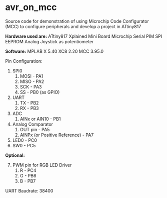 # avr_on_mcc
Source code for demonstration of using Microchip Code Configurator (MCC) to configure peripherals and develop a project in ATtiny817

**Hardware used are:**
ATtiny817 Xplained Mini Board
Microchip Serial PIM SPI EEPROM
Analog Joystick as potentiometer

**Software:**
MPLAB X 5.40
XC8 2.20
MCC 3.95.0



Pin Configuration:

1. SPI0
   1. MOSI - PA1
   2. MISO - PA2
   3. SCK - PA3
   4. SS - PB0 (as GPIO)
2. UART
   1. TX - PB2
   2. RX - PB3
3. ADC
   1. AINx or AIN10 - PB1
4. Analog Comparator
   1. OUT pin - PA5
   2. AINPx (or Positive Reference) - PA7
5. LED0 - PC0
6. SW0 - PC5

**Optional:**

7. PWM pin for RGB LED Driver
   1. R - PC4
   2. G - PB6
   3. B - PB7



UART Baudrate: 38400